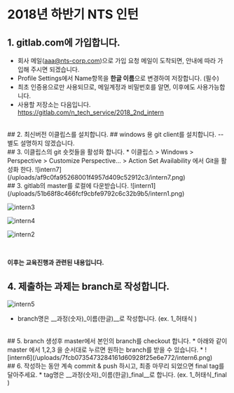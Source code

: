 2018년 하반기 NTS 인턴
======================

## 1. gitlab.com에 가입합니다. 
  * 회사 메일(aaa@nts-corp.com)으로 가입 요청 메일이 도착되면, 안내에 따라 가입해 주시면 되겠습니다.
  * Profile Settings에서 Name항목을 **한글 이름**으로 변경하여 저장합니다. (필수)
  * 최초 인증용으로만 사용되므로, 메일계정과 비밀번호를 알면, 이후에도 사용가능합니다. 
  * 사용할 저장소는 다음입니다.  <https://gitlab.com/n_tech_service/2018_2nd_intern>
  
<br/>
## 2. 최신버전 이클립스를 설치합니다. 
##  windows 용 git client를 설치합니다. -- 별도 설명하지 않겠습니다. 

<br/>
## 3. 이클립스의 git 숏컷들을 활성화 합니다. 
   * 이클립스 > Windows > Perspective > Customize Perspective... > Action Set Availability 에서 Git을 활성화 한다. 
![intern7](/uploads/af9c0fa95268001f4957d409c52912c3/intern7.png)

<br/>
## 3. gitlab의 master를 로컬에 다운받습니다. 
![intern1](/uploads/51b68f8c466fcf9cbfe9792c6c32b9b5/intern1.png)

![intern3](/uploads/07496898ea24009a04d521b99c164486/intern3.png)

![intern4](/uploads/64aaab703361159dcd4c5ce390266156/intern4.png)

![intern2](/uploads/a89baae7cf152c86f59e6e03f04a5f02/intern2.png)


<br/>

__이후는 교육진행과 관련된 내용입니다.__
## 4. 제출하는 과제는 branch로 작성합니다. 
![intern5](/uploads/58399a260f9c786bbe7ae76ae3d8e24f/intern5.png)
  * branch명은 __과정(숫자)_이름(한글)__로 작성합니다. (ex. 1_허태식 )

<br/>
## 5. branch 생성후 master에서  본인의 branch를 checkout 합니다.
  * 아래와 같이 master 에서 1,2,3 을 순서대로 누르면 원하는 branch를 받을 수 있습니다. 
  * 
![intern6](/uploads/7fcb0735473284161d60928f25e6e772/intern6.png)
  
<br/>
## 6. 작성하는 동안 계속 commit & push 하시고, 최종 마무리 되었으면 final tag를 달아주세요.
  * tag명은 __과정(숫자)_이름(한글)_final__로 합니다. (ex. 1_허태식_final )

